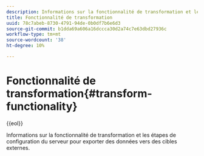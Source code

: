 ```yaml
---
description: Informations sur la fonctionnalité de transformation et les étapes de configuration du serveur pour exporter des données vers des cibles externes.
title: Fonctionnalité de transformation
uuid: 78c7abeb-8730-4791-94de-0b0df7b6e6d3
source-git-commit: b1dda69a606a16dccca30d2a74c7e63dbd27936c
workflow-type: tm+mt
source-wordcount: '38'
ht-degree: 10%

---
```



# Fonctionnalité de transformation{#transform-functionality}

{{eol}}

Informations sur la fonctionnalité de transformation et les étapes de configuration du serveur pour exporter des données vers des cibles externes.

